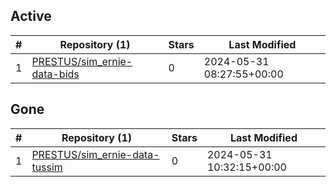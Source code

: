 ## Active
| # | Repository (1) | Stars | Last Modified |
| --- | --- | --- | --- |
| 1 | [PRESTUS/sim_ernie-data-bids](https://gin.g-node.org/PRESTUS/sim_ernie-data-bids) | 0 | 2024-05-31 08:27:55+00:00 |

## Gone
| # | Repository (1) | Stars | Last Modified |
| --- | --- | --- | --- |
| 1 | [PRESTUS/sim_ernie-data-tussim](https://gin.g-node.org/PRESTUS/sim_ernie-data-tussim) | 0 | 2024-05-31 10:32:15+00:00 |
